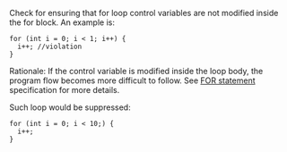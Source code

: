 Check for ensuring that for loop control variables are not modified inside
the for block. An example is:


    for (int i = 0; i < 1; i++) {
      i++; //violation
    }
            
Rationale: If the control variable is modified inside the loop
body, the program flow becomes more difficult to follow. See
[FOR statement](https://docs.oracle.com/javase/specs/jls/se11/html/jls-14.html#jls-14.14) specification for more details.

Such loop would be suppressed:


    for (int i = 0; i < 10;) {
      i++;
    }
            
